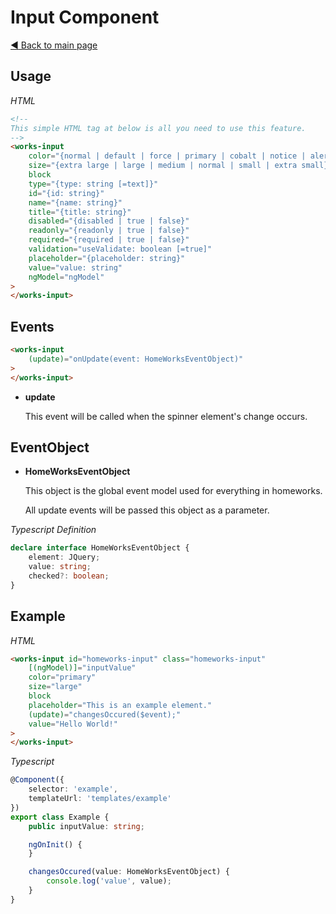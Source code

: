 # Input Component

[:arrow_backward: Back to main page](../../README.md)

## Usage

*HTML*

```html
<!--
This simple HTML tag at below is all you need to use this feature.
-->
<works-input
    color="{normal | default | force | primary | cobalt | notice | alert | danger | success}"
    size="{extra large | large | medium | normal | small | extra small}"
    block
    type="{type: string [=text]}"
    id="{id: string}"
    name="{name: string}"
    title="{title: string}"
    disabled="{disabled | true | false}"
    readonly="{readonly | true | false}"
    required="{required | true | false}"
    validation="useValidate: boolean [=true]"
    placeholder="{placeholder: string}"
    value="value: string"
    ngModel="ngModel"
>
</works-input>
```

## Events

```html
<works-input
    (update)="onUpdate(event: HomeWorksEventObject)"
>
</works-input>
```

- **update**
 
  This event will be called when the spinner element's change occurs.

## EventObject

- **HomeWorksEventObject**

  This object is the global event model used for everything in homeworks.

  All update events will be passed this object as a parameter.

*Typescript Definition*

```typescript
declare interface HomeWorksEventObject {
    element: JQuery;
    value: string;
    checked?: boolean;
}
```

## Example

*HTML*

```html
<works-input id="homeworks-input" class="homeworks-input"
    [(ngModel)]="inputValue"
    color="primary"
    size="large"
    block
    placeholder="This is an example element."
    (update)="changesOccured($event);"
    value="Hello World!"
>
</works-input>
```

*Typescript*
```typescript
@Component({
    selector: 'example',
    templateUrl: 'templates/example'
})
export class Example {
    public inputValue: string;

    ngOnInit() {    
    }

    changesOccured(value: HomeWorksEventObject) {
        console.log('value', value);
    }
}
```
